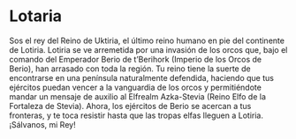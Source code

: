 # Lotaria
  Sos el rey del Reino de Uktiria, el último reino humano en pie del continente de Lotiria. Lotiria se ve arremetida por una invasión de los orcos que, bajo el comando del Emperador Berio de t’Berihork (Imperio de los Orcos de Berio), han arrasado con toda la región. Tu reino tiene la suerte de encontrarse en una península naturalmente defendida, haciendo que tus ejércitos puedan vencer a la vanguardia de los orcos y permitiéndote mandar un mensaje de auxilio al Elfrealm Azka-Stevia (Reino Elfo de la Fortaleza de Stevia). Ahora, los ejércitos de Berio se acercan a tus fronteras, y te toca resistir hasta que las tropas elfas lleguen a Lotiria. ¡Sálvanos, mi Rey!
